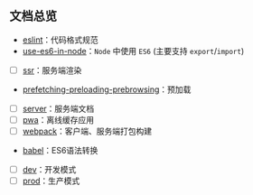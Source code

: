 ## 文档总览
- [eslint](./eslint.md)：代码格式规范
- [use-es6-in-node](./use-es6-in-node.md)：`Node` 中使用 `ES6` (主要支持 `export`/`import`)
- [ ] [ssr](./ssr.md)：服务端渲染
- [prefetching-preloading-prebrowsing](./prefetching-preloading-prebrowsing.md)：预加载
- [ ] [server](./server.md)：服务端文档
- [ ] [pwa](./pwa.md)：离线缓存应用
- [ ] [webpack](./webpack.md)：客户端、服务端打包构建
- [babel](./babel.md)：ES6语法转换
- [ ] [dev](./dev.md)：开发模式
- [ ] [prod](./prod.md)：生产模式
